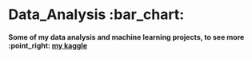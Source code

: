 <h1>Data_Analysis :bar_chart:</h1>
<h4>Some of my data analysis and machine learning projects, to see more :point_right: <a href='https://www.kaggle.com/fabrciomacena'>my kaggle</a></h4>
